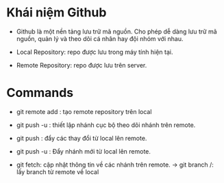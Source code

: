# Khái niệm Github
- Github là một nền tảng lưu trữ mã nguồn. Cho phép dễ dàng lưu trữ mã nguồn, quản lý và theo dõi cá nhân hay đội nhóm với nhau.

- Local Repository: repo được lưu trong máy tính hiện tại.
- Remote Repository: repo được lưu trên server.


# Commands
- git remote add <remote-name> <remote-url>: tạo remote repository trên local
- git push -u <remote-name> <branch-name>: thiết lập nhánh cục bộ theo dõi nhánh trên remote.
- git push <remote-name>: đẩy các thay đổi từ local lên remote.

- git push -u <remote-name> <new-branch-name>: Đẩy nhánh mới từ local lên remote.
- git fetch: cập nhật thông tin về các nhánh trên remote.
-> git branch <remote-branch-name> <remote-name>/<remote-branch-name>: lấy branch từ remote về local

